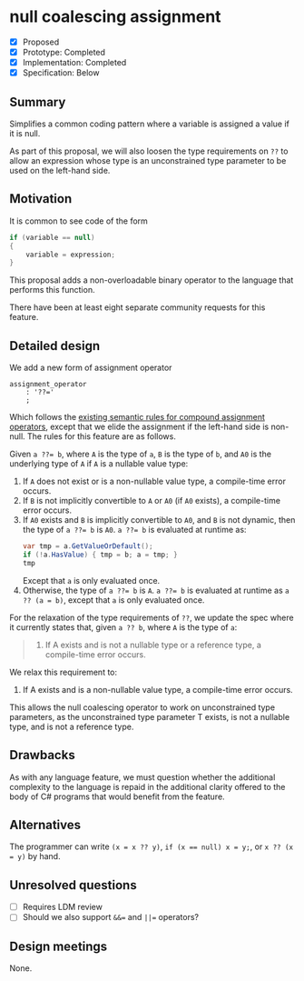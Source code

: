 # null coalescing assignment

* [x] Proposed
* [x] Prototype: Completed
* [x] Implementation: Completed
* [x] Specification: Below

## Summary
[summary]: #summary

Simplifies a common coding pattern where a variable is assigned a value if it is null.

As part of this proposal, we will also loosen the type requirements on `??` to allow an expression whose type is an unconstrained type parameter to be used on the left-hand side.

## Motivation
[motivation]: #motivation

It is common to see code of the form

```csharp
if (variable == null)
{
    variable = expression;
}
```

This proposal adds a non-overloadable binary operator to the language that performs this function.

There have been at least eight separate community requests for this feature.

## Detailed design
[design]: #detailed-design

We add a new form of assignment operator

``` antlr
assignment_operator
    : '??='
    ;
```

Which follows the [existing semantic rules for compound assignment operators](../../spec/expressions.md#compound-assignment), except that we elide the assignment if the left-hand side is non-null. The rules for this feature are as follows.

Given `a ??= b`, where `A` is the type of `a`, `B` is the type of `b`, and `A0` is the underlying type of `A` if `A` is a nullable value type:

1. If `A` does not exist or is a non-nullable value type, a compile-time error occurs.
2. If `B` is not implicitly convertible to `A` or `A0` (if `A0` exists), a compile-time error occurs.
3. If `A0` exists and `B` is implicitly convertible to `A0`, and `B` is not dynamic, then the type of `a ??= b` is `A0`. `a ??= b` is evaluated at runtime as:
   ```C#
   var tmp = a.GetValueOrDefault();
   if (!a.HasValue) { tmp = b; a = tmp; }
   tmp
   ```
   Except that `a` is only evaluated once.
4. Otherwise, the type of `a ??= b` is `A`. `a ??= b` is evaluated at runtime as `a ?? (a = b)`, except that `a` is only evaluated once.


For the relaxation of the type requirements of `??`, we update the spec where it currently states that, given `a ?? b`, where `A` is the type of `a`:

> 1. If A exists and is not a nullable type or a reference type, a compile-time error occurs.

We relax this requirement to:

1. If A exists and is a non-nullable value type, a compile-time error occurs.

This allows the null coalescing operator to work on unconstrained type parameters, as the unconstrained type parameter T exists, is not a nullable type, and is not a reference type.

## Drawbacks
[drawbacks]: #drawbacks

As with any language feature, we must question whether the additional complexity to the language is repaid in the additional clarity offered to the body of C# programs that would benefit from the feature.

## Alternatives
[alternatives]: #alternatives

The programmer can write `(x = x ?? y)`, `if (x == null) x = y;`, or `x ?? (x = y)` by hand.

## Unresolved questions
[unresolved]: #unresolved-questions

- [ ] Requires LDM review
- [ ] Should we also support `&&=` and `||=` operators?

## Design meetings

None.
